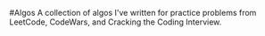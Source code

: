 #Algos
A collection of algos I've written for practice problems from LeetCode, CodeWars, and Cracking the Coding Interview.

